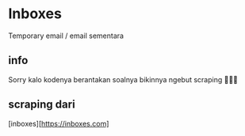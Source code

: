 # Inboxes
Temporary email / email sementara
## info
Sorry kalo kodenya berantakan soalnya bikinnya ngebut scraping 🤣🤣🤣
## scraping dari
[inboxes][https://inboxes.com]
